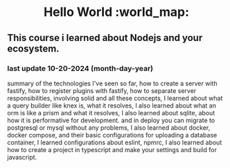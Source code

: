 <h1 align='center'>Hello World :world_map: </h1>

## This course i learned about Nodejs and your ecosystem.

### last update 10-20-2024 (month-day-year)

summary of the technologies I've seen so far, how to create a server with fastify, how to register plugins with fastify, how to separate server responsibilities, involving solid and all these concepts, I learned about what a query builder like knex is, what it resolves, I also learned about what an orm is like a prism and what it resolves, I also learned about sqlite, about how it is performative for development. and in deploy you can migrate to postgresql or mysql without any problems, I also learned about docker, docker compose, and their basic configurations for uploading a database container, I learned configurations about eslint, npmrc, I also learned about how to create a project in typescript and make your settings and build for javascript.



